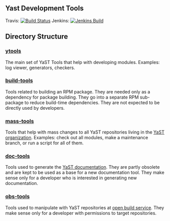 ## Yast Development Tools

Travis: [![Build Status](https://travis-ci.org/yast/yast-devtools.png?branch=master)](https://travis-ci.org/yast/yast-devtools)
Jenkins: [![Jenkins Build](http://img.shields.io/jenkins/s/https/ci.opensuse.org/yast-devtools-master.svg)](https://ci.opensuse.org/view/Yast/job/yast-devtools-master/)


## Directory Structure

### [ytools](ytools)

The main set of YaST Tools that help with developing modules.
Examples: log viewer, generators, checkers.

### [build-tools](build-tools)

Tools related to building an RPM package.
They are needed only as a dependency for package building. They go into a
separate RPM sub-package to reduce build-time dependencies.
They are not expected to be directly used by developers.

### [mass-tools](mass-tools)

Tools that help with mass changes to all YaST repositories
living in the [YaST organization](https://github.com/yast/).
Examples: check out all modules, make a maintenance branch,
or run a script for all of them.

### [doc-tools](doc-tools)

Tools used to generate
the [YaST documentation](http://doc.opensuse.org/#yast-doc).
They are partly obsolete and are kept to be used as a base for a new
documentation tool.
They make sense only for a developer who is interested in generating
new documentation.

### [obs-tools](obs-tools)

Tools used to manipulate with YaST repositories at [open build service](http://build.opensuse.org/).
They make sense only for a developer with permissions to target repositories.
